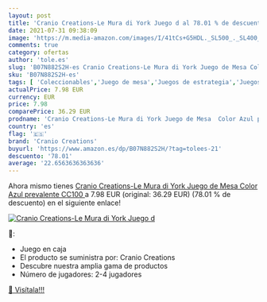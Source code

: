 ```yaml
---
layout: post
title: 'Cranio Creations-Le Mura di York Juego d al 78.01 % de descuento'
date: 2021-07-31 09:38:09
image: 'https://m.media-amazon.com/images/I/41tCs+G5HDL._SL500_._SL400_.jpg'
comments: true
category: ofertas
author: 'tole.es'
slug: 'B07N882S2H-es Cranio Creations-Le Mura di York Juego de Mesa Color Azul...'
sku: 'B07N882S2H-es'
tags: [ 'Coleccionables','Juego de mesa','Juegos de estrategia','Juegos de tablero','Juegos y accesorios para juegos','Juguetes','Juguetes y juegos','cranio creations','de','juego','mesa', ]
actualPrice: 7.98 EUR
currency: EUR
price: 7.98
comparePrice: 36.29 EUR
prodname: 'Cranio Creations-Le Mura di York Juego de Mesa  Color Azul prevalente  CC100 '
country: 'es'
flag: '🇪🇸'
brand: 'Cranio Creations'
buyurl: 'https://www.amazon.es/dp/B07N882S2H/?tag=tolees-21'
descuento: '78.01'
average: '22.6563636363636'
---
```


Ahora mismo tienes [Cranio Creations-Le Mura di York Juego de Mesa  Color Azul prevalente  CC100 ](https://www.amazon.es/dp/B07N882S2H/?tag=tolees-21) a 7.98 EUR (original: 36.29 EUR) (78.01 %  de descuento) en el siguiente enlace!

[![Cranio Creations-Le Mura di York Juego d](https://m.media-amazon.com/images/I/41tCs+G5HDL._SL500_._SL400_.jpg)](https://www.amazon.es/dp/B07N882S2H/?tag=tolees-21)

🔎:

- Juego en caja
- El producto se suministra por: Cranio Creations
- Descubre nuestra amplia gama de productos
- Número de jugadores: 2-4 jugadores

[🛒 Visítala!!!](https://www.amazon.es/dp/B07N882S2H/?tag=tolees-21)
